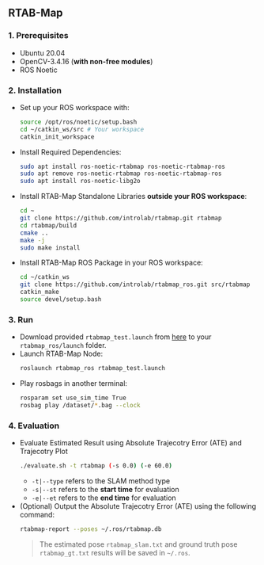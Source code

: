 ## RTAB-Map

### 1. Prerequisites

- Ubuntu 20.04
- OpenCV-3.4.16 (**with non-free modules**)
- ROS Noetic

### 2. Installation

- Set up your ROS workspace with:
  ```bash
  source /opt/ros/noetic/setup.bash
  cd ~/catkin_ws/src # Your workspace
  catkin_init_workspace
  ```
- Install Required Dependencies:
  ```bash
  sudo apt install ros-noetic-rtabmap ros-noetic-rtabmap-ros
  sudo apt remove ros-noetic-rtabmap ros-noetic-rtabmap-ros
  sudo apt install ros-noetic-libg2o
  ```
- Install RTAB-Map Standalone Libraries **outside your ROS workspace**:

  ```bash
  cd ~
  git clone https://github.com/introlab/rtabmap.git rtabmap
  cd rtabmap/build
  cmake ..
  make -j
  sudo make install
  ```

- Install RTAB-Map ROS Package in your ROS workspace:
  ```bash
  cd ~/catkin_ws
  git clone https://github.com/introlab/rtabmap_ros.git src/rtabmap
  catkin_make
  source devel/setup.bash
  ```

### 3. Run

- Download provided `rtabmap_test.launch` from [here](https://github.com/Kyle-Xu001/Synthetic-Robotic-Data-Generation/blob/main/launch/rtabmap_test.launch) to your `rtabmap_ros/launch` folder.
- Launch RTAB-Map Node:
  ```bash
  roslaunch rtabmap_ros rtabmap_test.launch
  ```
- Play rosbags in another terminal:
  ```bash
  rosparam set use_sim_time True
  rosbag play /dataset/*.bag --clock
  ```

### 4. Evaluation

- Evaluate Estimated Result using Absolute Trajecotry Error (ATE) and Trajecotry Plot
  ```bash
  ./evaluate.sh -t rtabmap (-s 0.0) (-e 60.0)
  ```
    - `-t|--type` refers to the SLAM method type
    - `-s|--st` refers to the **start time** for evaluation
    - `-e|--et` refers to the **end time** for evaluation
- (Optional) Output the Absolute Trajecotry Error (ATE) using the following command:
  ```bash
  rtabmap-report --poses ~/.ros/rtabmap.db
  ```
  > The estimated pose `rtabmap_slam.txt` and ground truth pose `rtabmap_gt.txt` results will be saved in `~/.ros`.
